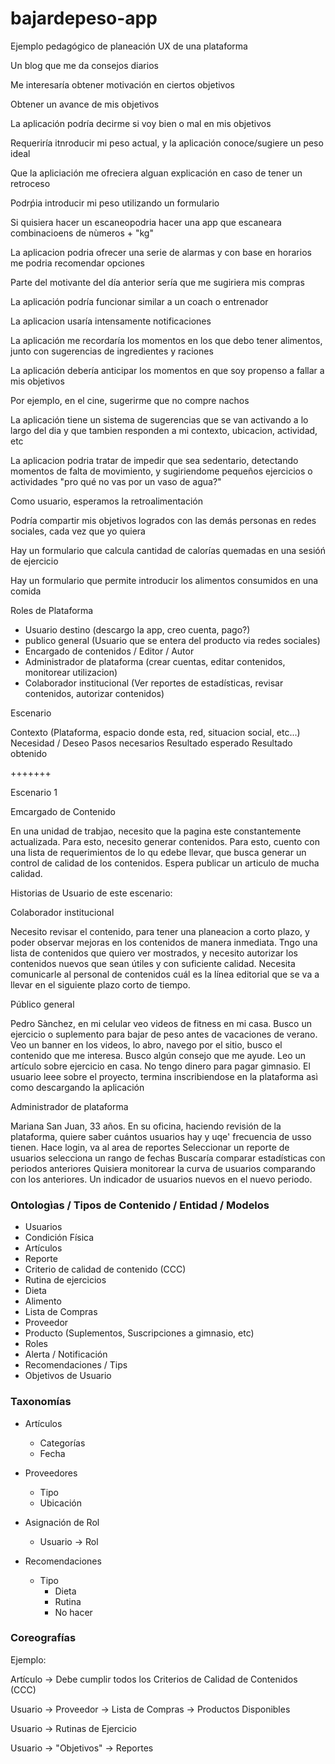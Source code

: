 # bajardepeso-app
Ejemplo pedagógico de planeación UX de una plataforma



Un blog que me da consejos diarios

Me interesaría obtener motivación en ciertos objetivos

Obtener un avance de mis objetivos

La aplicación podría decirme si voy bien o mal en mis objetivos

Requeriría itnroducir mi peso actual,  y la aplicación conoce/sugiere un peso ideal

Que la apliciación me ofreciera alguan explicación en caso de tener un retroceso

Podrṕia introducir mi peso utilizando un formulario

Si quisiera hacer un escaneopodria hacer una app que escaneara combinacioens de nùmeros + "kg"




La aplicacion podria ofrecer una serie de alarmas y con base en horarios me podria recomendar opciones

Parte del motivante del día anterior sería que me sugiriera mis compras


La aplicación podría funcionar similar a un coach o entrenador



La aplicacion usaría intensamente notificaciones





La aplicación me recordaría los momentos en los que debo tener alimentos, junto con sugerencias de ingredientes y raciones


La aplicación debería anticipar los momentos en que soy propenso a fallar a mis objetivos

Por ejemplo, en el cine, sugerirme que no compre nachos


La aplicación tiene un sistema de sugerencias que se van activando a lo largo del dia y que tambien responden a mi contexto, ubicacion, actividad, etc


La aplicacion podria tratar de impedir que sea sedentario, detectando momentos de falta de movimiento, y sugiriendome pequeños ejercicios o actividades "pro qué no vas por un vaso de  agua?"


Como usuario, esperamos la retroalimentación

Podría compartir mis objetivos logrados con las demás personas en redes sociales, cada vez que yo quiera


Hay un formulario que calcula cantidad de calorías quemadas en una sesióń de ejercicio


Hay un formulario que permite introducir los alimentos consumidos en una comida



Roles de Plataforma


- Usuario destino (descargo la app, creo cuenta, pago?)
- publico general (Usuario que se entera del producto via redes sociales)
- Encargado de contenidos / Editor / Autor
- Administrador de plataforma (crear cuentas, editar contenidos, monitorear utilizacion)
- Colaborador institucional (Ver reportes de estadísticas, revisar contenidos, autorizar contenidos)





Escenario


Contexto (Plataforma, espacio donde esta, red, situacion social, etc...)
Necesidad / Deseo
Pasos necesarios
Resultado esperado
Resultado obtenido





+++++++


Escenario 1


Emcargado de Contenido

En una unidad de trabjao, necesito que la pagina este constantemente actualizada. Para esto,
necesito generar contenidos. Para esto, cuento con una lista de requerimientos de lo qu edebe llevar,
que busca generar un control de calidad de los contenidos.  Espera publicar un articulo de mucha calidad.


Historias de Usuario de este escenario:








Colaborador institucional

Necesito revisar el contenido, para tener una planeacion a corto plazo, y poder observar mejoras en los contenidos de manera inmediata. Tngo una lista de contenidos que quiero ver mostrados, y necesito autorizar
los contenidos nuevos que sean útiles y con suficiente calidad. Necesita comunicarle al personal de contenidos
cuál es la línea editorial que se va a llevar en el siguiente plazo corto de tiempo.



Público general 

Pedro Sànchez, en mi celular veo videos de fitness en mi casa. Busco un ejercicio o suplemento para bajar
de peso antes de vacaciones de verano. Veo un banner en los videos, lo abro, navego por el sitio, busco
el contenido que me interesa. Busco algún consejo que me ayude. Leo un artículo sobre ejercicio en casa. No
tengo dinero para pagar gimnasio.  El usuario leee sobre el proyecto, termina inscribiendose en la plataforma asì como descargando la aplicación


Administrador de plataforma

Mariana San Juan, 33 años. En su oficina, haciendo revisión de la plataforma, quiere saber cuántos usuarios
hay y uqe' frecuencia de usso tienen. 
Hace login,
va al area de reportes
Seleccionar un reporte de usuarios
selecciona un rango de fechas
Buscaría comparar estadísticas con periodos anteriores
Quisiera monitorear la curva de usuarios comparando con los anteriores.
Un indicador de usuarios nuevos en el nuevo periodo.













### Ontologìas / Tipos de Contenido / Entidad / Modelos

- Usuarios
- Condición Física
- Artículos
- Reporte
- Criterio de calidad de contenido (CCC)
- Rutina de ejercicios
- Dieta
- Alimento
- Lista de Compras
- Proveedor
- Producto (Suplementos, Suscripciones a gimnasio, etc)
- Roles
- Alerta / Notificación
- Recomendaciones / Tips
- Objetivos de Usuario

### Taxonomías

- Artículos
    - Categorías
    - Fecha

- Proveedores
    - Tipo
    - Ubicación

- Asignación de Rol
    - Usuario -> Rol

- Recomendaciones
    - Tipo
        - Dieta
        - Rutina
        - No hacer


### Coreografías

Ejemplo:

Artículo -> Debe cumplir todos los Criterios de Calidad de Contenidos (CCC)


Usuario -> Proveedor -> Lista de Compras -> Productos Disponibles


Usuario -> Rutinas de Ejercicio

Usuario -> "Objetivos" -> Reportes


